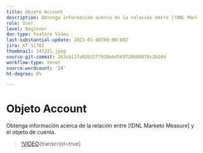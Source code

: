 ```yaml
---
title: Objeto Account
description: Obtenga información acerca de la relación entre [!DNL Marketo Measure] y el objeto de cuenta.
role: User
level: Beginner
doc-type: Feature Video
last-substantial-update: 2023-01-06T00:00:00Z
jira: KT-11703
thumbnail: 347222.jpeg
source-git-commit: 262cb13fa02b32f7918ebd569720b80078c2b28d
workflow-type: tm+mt
source-wordcount: '24'
ht-degree: 0%

---
```



# Objeto Account

Obtenga información acerca de la relación entre [!DNL Marketo Measure] y el objeto de cuenta.

>[!VIDEO](https://video.tv.adobe.com/v/347222/?learn=on){transcript=true}
